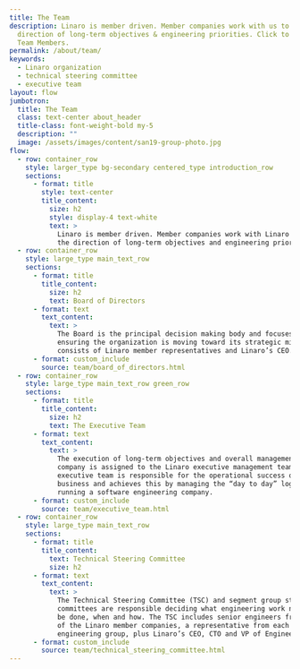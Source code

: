 ```yaml
---
title: The Team
description: Linaro is member driven. Member companies work with us to drive the
  direction of long-term objectives & engineering priorities. Click to see our
  Team Members.
permalink: /about/team/
keywords:
  - Linaro organization
  - technical steering committee
  - executive team
layout: flow
jumbotron:
  title: The Team
  class: text-center about_header
  title-class: font-weight-bold my-5
  description: ""
  image: /assets/images/content/san19-group-photo.jpg
flow:
  - row: container_row
    style: larger_type bg-secondary centered_type introduction_row
    sections:
      - format: title
        style: text-center
        title_content:
          size: h2
          style: display-4 text-white
          text: >
            Linaro is member driven. Member companies work with Linaro to drive
            the direction of long-term objectives and engineering priorities.
  - row: container_row
    style: large_type main_text_row
    sections:
      - format: title
        title_content:
          size: h2
          text: Board of Directors
      - format: text
        text_content:
          text: >
            The Board is the principal decision making body and focuses on
            ensuring the organization is moving toward its strategic mission. It
            consists of Linaro member representatives and Linaro’s CEO.
      - format: custom_include
        source: team/board_of_directors.html
  - row: container_row
    style: large_type main_text_row green_row
    sections:
      - format: title
        title_content:
          size: h2
          text: The Executive Team
      - format: text
        text_content:
          text: >
            The execution of long-term objectives and overall management of the
            company is assigned to the Linaro executive management team. The
            executive team is responsible for the operational success of the
            business and achieves this by managing the “day to day” logistics of
            running a software engineering company.
      - format: custom_include
        source: team/executive_team.html
  - row: container_row
    style: large_type main_text_row
    sections:
      - format: title
        title_content:
          text: Technical Steering Committee
          size: h2
      - format: text
        text_content:
          text: >
            The Technical Steering Committee (TSC) and segment group steering
            committees are responsible deciding what engineering work needs to
            be done, when and how. The TSC includes senior engineers from each
            of the Linaro member companies, a representative from each segment
            engineering group, plus Linaro’s CEO, CTO and VP of Engineering.
      - format: custom_include
        source: team/technical_steering_committee.html
---
```

